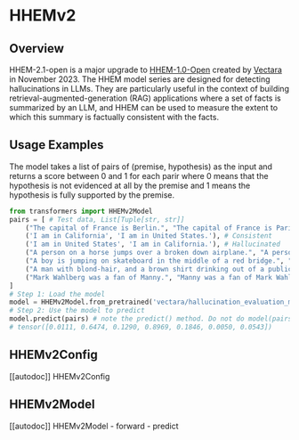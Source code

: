 <!--Copyright 2024 The HuggingFace Team. All rights reserved.

Licensed under the Apache License, Version 2.0 (the "License"); you may not use this file except in compliance with
the License. You may obtain a copy of the License at

http://www.apache.org/licenses/LICENSE-2.0

Unless required by applicable law or agreed to in writing, software distributed under the License is distributed on
an "AS IS" BASIS, WITHOUT WARRANTIES OR CONDITIONS OF ANY KIND, either express or implied. See the License for the
specific language governing permissions and limitations under the License.

⚠️ Note that this file is in Markdown but contain specific syntax for our doc-builder (similar to MDX) that may not be
rendered properly in your Markdown viewer.

-->

# HHEMv2

## Overview

HHEM-2.1-open is a major upgrade to [HHEM-1.0-Open](https://huggingface.co/vectara/hallucination_evaluation_model/tree/hhem-1.0-open) created by [Vectara](https://vectara.com) in November 2023. The HHEM model series are designed for detecting hallucinations in LLMs. They are particularly useful in the context of building retrieval-augmented-generation (RAG) applications where a set of facts is summarized by an LLM, and HHEM can be used to measure the extent to which this summary is factually consistent with the facts.

## Usage Examples

The model takes a list of pairs of (premise, hypothesis) as the input and returns a score between 0 and 1 for each parir where 0 means that the hypothesis is not evidenced at all by the premise and 1 means the hypothesis is fully supported by the premise.


```python
from transformers import HHEMv2Model
pairs = [ # Test data, List[Tuple[str, str]]
    ("The capital of France is Berlin.", "The capital of France is Paris."), # factual but hallucinated
    ('I am in California', 'I am in United States.'), # Consistent
    ('I am in United States', 'I am in California.'), # Hallucinated
    ("A person on a horse jumps over a broken down airplane.", "A person is outdoors, on a horse."),
    ("A boy is jumping on skateboard in the middle of a red bridge.", "The boy skates down the sidewalk on a red bridge"),
    ("A man with blond-hair, and a brown shirt drinking out of a public water fountain.", "A blond man wearing a brown shirt is reading a book."),
    ("Mark Wahlberg was a fan of Manny.", "Manny was a fan of Mark Wahlberg.")
]
# Step 1: Load the model
model = HHEMv2Model.from_pretrained('vectara/hallucination_evaluation_model')
# Step 2: Use the model to predict
model.predict(pairs) # note the predict() method. Do not do model(pairs). 
# tensor([0.0111, 0.6474, 0.1290, 0.8969, 0.1846, 0.0050, 0.0543])
```

## HHEMv2Config

[[autodoc]] HHEMv2Config


## HHEMv2Model

[[autodoc]] HHEMv2Model
    - forward
    - predict

</pt>
<tf>

